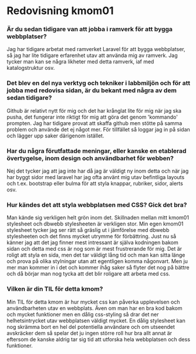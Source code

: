 ---
---
Redovisning kmom01
=========================

### Är du sedan tidigare van att jobba i ramverk för att bygga webbplatser?
Jag har tidigare arbetat med ramverket Laravel för att bygga webbplatser, så  jag har lite tidigare erfarenhet utav att använda mig av ramverk. Jag tycker man kan se några likheter med detta ramverk, iaf med katalogstruktur osv.

### Det blev en del nya verktyg och tekniker i labbmiljön och för att jobba med redovisa sidan, är du bekant med några av dem sedan tidigare?
Github är relativt nytt för mig och det har krånglat lite för mig när jag ska pusha, det fungerar inte riktigt för mig att göra det genom 'kommando' prompten. Jag har tidigare provat att skaffa github men stötte på samma problem och använde det ej något mer. För tillfället så loggar jag in på sidan och lägger upp saker därigenom istället.

### Har du några förutfattade meningar, eller kanske en etablerad övertygelse, inom design och användbarhet för webben?
Nej det tycker jag att jag inte har då jag är väldigt ny inom detta och när jag har byggt sidor med laravel har jag ofta använt mig utav befintliga layouts och t.ex. bootstrap eller bulma för att styla knappar, rubriker, sidor, alerts osv.

### Hur kändes det att styla webbplatsen med CSS? Gick det bra?
Man kände sig verkligen helt grön inom det. Skillnaden mellan mitt kmom01 stylesheet och dbwebb stylesheeten är verkligen stor. Min egen kmom01 stylesheet tycker jag ser rätt så gräslig ut i jämförelse med dbwebb stylesheeten och det finns mycket utrymme för förbättring. Just nu så känner jag att det jag finner mest intressant är själva kodningen bakom sidan och detta med css är nog som är mest frustrerande för mig. Det är roligt att styla en sida, men det tar väldigt lång tid och man kan sitta länge och prova på olika stylningar utan att egentligen komma någonvart. Men ju mer man kommer in i det och kommer ihåg saker så flyter det nog på bättre och då börjar man nog tycka att det blir roligare att arbeta  med css.

### Vilken är din TIL för detta kmom?
Min TIL för detta kmom är hur mycket css kan påverka upplevelsen och användbarheten utav en webbplats. Även om man har en bra kod bakom och mycket funktioner men en dålig css-styling så drar det ner helhetsintrycket utav webbplatsen väldigt mycket. En dålig stylesheet kan nog skrämma bort en hel del potentiella användare och om utseendet avskräcker dem så spelar det ju ingen större roll hur bra allt annat är eftersom de kanske aldrig tar sig tid att utforska hela webbplatsen och dess funktioner.
